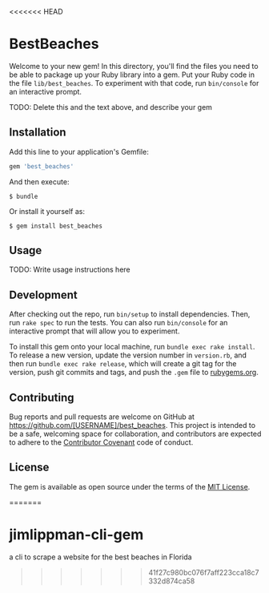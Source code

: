 <<<<<<< HEAD
# BestBeaches

Welcome to your new gem! In this directory, you'll find the files you need to be able to package up your Ruby library into a gem. Put your Ruby code in the file `lib/best_beaches`. To experiment with that code, run `bin/console` for an interactive prompt.

TODO: Delete this and the text above, and describe your gem

## Installation

Add this line to your application's Gemfile:

```ruby
gem 'best_beaches'
```

And then execute:

    $ bundle

Or install it yourself as:

    $ gem install best_beaches

## Usage

TODO: Write usage instructions here

## Development

After checking out the repo, run `bin/setup` to install dependencies. Then, run `rake spec` to run the tests. You can also run `bin/console` for an interactive prompt that will allow you to experiment.

To install this gem onto your local machine, run `bundle exec rake install`. To release a new version, update the version number in `version.rb`, and then run `bundle exec rake release`, which will create a git tag for the version, push git commits and tags, and push the `.gem` file to [rubygems.org](https://rubygems.org).

## Contributing

Bug reports and pull requests are welcome on GitHub at https://github.com/[USERNAME]/best_beaches. This project is intended to be a safe, welcoming space for collaboration, and contributors are expected to adhere to the [Contributor Covenant](http://contributor-covenant.org) code of conduct.


## License

The gem is available as open source under the terms of the [MIT License](http://opensource.org/licenses/MIT).

=======
# jimlippman-cli-gem
a cli to scrape a website for the best beaches in Florida
>>>>>>> 41f27c980bc076f7aff223cca18c7332d874ca58
